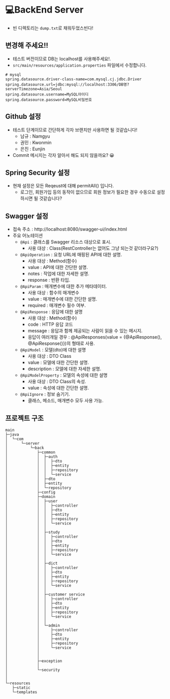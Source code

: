 # 💻BackEnd Server

- 빈 디렉토리는 `dump.txt`로 채워두었스빈다!

## 변경해 주세요!!
- 테스트 버전이므로 DB는 localhost를 사용해주세요!.
- `src/main/resources/application.properties` 파일에서 수정합니다.
```properties
# mysql
spring.datasource.driver-class-name=com.mysql.cj.jdbc.Driver
spring.datasource.url=jdbc:mysql://localhost:3306/DB명?serverTimezone=Asia/Seoul
spring.datasource.username=MySQL아이디
spring.datasource.password=MySQL비밀번호
```

## Github 설정
- 테스트 단계이므로 간단하게 각자 브랜치만 사용하면 될 것같습니다!
  - 남규 : Namgyu
  - 권민 : Kwonmin
  - 은진 : Eunjin
- Commit 메시지는 각자 알아서 해도 되지 않을까요? 😀

## Spring Security 설정
- 현재 설정은 모든 Reqeust에 대해 permitAll() 입니다.
  - 로그인, 회원가입 등의 동작이 없으므로 회원 정보가 필요한 경우 수동으로 설정하시면 될 것같습니다?

## Swagger 설정
- 접속 주소 : http://localhost:8080/swagger-ui/index.html
- 주요 어노테이션
  - `@Api` : 클래스를 Swagger 리소스 대상으로 표시.
    - 사용 대상 : Class(RestController는 없어도 그냥 되는것 같더라구요?)
  - `@ApiOperation` : 요청 URL에 매핑된 API에 대한 설명.
    - 사용 대상 : Method(함수)
    - value : API에 대한 간단한 설명.
    - notes : 작업에 대한 자세한 설명.
    - response : 반환 타입.
  - `@ApiParam` : 매개변수에 대한 추가 메타데이터.
    - 사용 대상 : 함수의 매개변수
    - value : 매개변수에 대한 간단한 설명.
    - required : 매개변수 필수 여부.
  - `@ApiResponse` : 응답에 대한 설명
    - 사용 대상 : Method(함수)
    - code : HTTP 응답 코드
    - message : 응답과 함께 제공되는 사람이 읽을 수 있는 메시지.
    - 응답이 여러개일 경우 : @ApiResponses(value = {@ApiResponse(), @ApiResponse()})의 형태로 사용.
  - `@ApiModel` : 모델(dto)에 대한 설명
    - 사용 대상 : DTO Class
    - value : 모델에 대한 간단한 설명.
    - description : 모델에 대한 자세한 설명.
  - `@ApiModelProperty` : 모델의 속성에 대한 설명
    - 사용 대상 : DTO Class의 속성.
    - value : 속성에 대한 간단한 설명.
  - `@ApiIgnore` : 정보 숨기기.
    - 클래스, 메소드, 매개변수 모두 사용 가능.

## 프로젝트 구조
```
main
├─java
│  └─com
│      └─server
│          └─back
│	          ├─common
│	          │  ├─auth
│   	      │  │  ├─dto
│       	  │  │  ├─entity
│	          │  │  ├─repository
│		      │  │  └─service
│	          │  ├─dto
│	          │  ├─entity
│	          │  └─repository
│	          ├─config
│	          ├─domain
│	          │  ├─user
│	          │  │  ├─controller
│	          │  │  ├─dto
│	          │  │  ├─entity
│	          │  │  ├─repository
│	          │  │  └─service
│	          │  │
│	          │  ├─study
│	          │  │  ├─controller
│	          │  │  ├─dto
│	          │  │  ├─entity
│	          │  │  ├─repository
│	          │  │  └─service
│	          │  │
│	          │  ├─dict
│	          │  │  ├─controller
│	          │  │  ├─dto
│	          │  │  ├─entity
│	          │  │  ├─repository
│	          │  │  └─service
│	          │  │
│	          │  ├─customer service
│	          │  │  ├─controller
│	          │  │  ├─dto
│	          │  │  ├─entity
│	          │  │  ├─repository
│	          │  │  └─service
│	          │  │
│	          │  └─admin
│	          │     ├─controller
│	          │     ├─dto
│	          │     ├─entity
│	          │     ├─repository
│	          │     └─service
│	          │   
│	          │
│	          ├─exception
│	          │
│	          └─security
│             
│
└─resources
   ├─static
   └─templates
```
